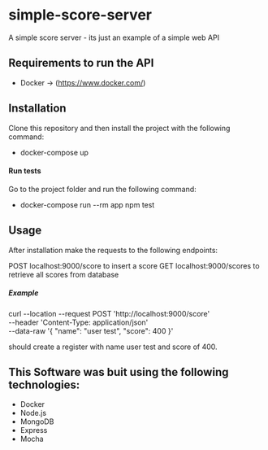 # simple-score-server
A simple score server - its just an example of a simple web API

## Requirements to run the API
* Docker -> (https://www.docker.com/)

## Installation
Clone this repository and then install the project with the following command:
* docker-compose up

#### Run tests
Go to the project folder and run the following command:
* docker-compose run --rm app npm test

## Usage
After installation make the requests to the following endpoints:

POST localhost:9000/score to insert a score
GET localhost:9000/scores to retrieve all scores from database

##### Example

curl --location --request POST 'http://localhost:9000/score' \
--header 'Content-Type: application/json' \
--data-raw '{
	"name": "user test",
	"score": 400
}'

should create a register with name  user test and score of 400. 


## This Software was buit using the following technologies:
- Docker
- Node.js
- MongoDB
- Express
- Mocha
